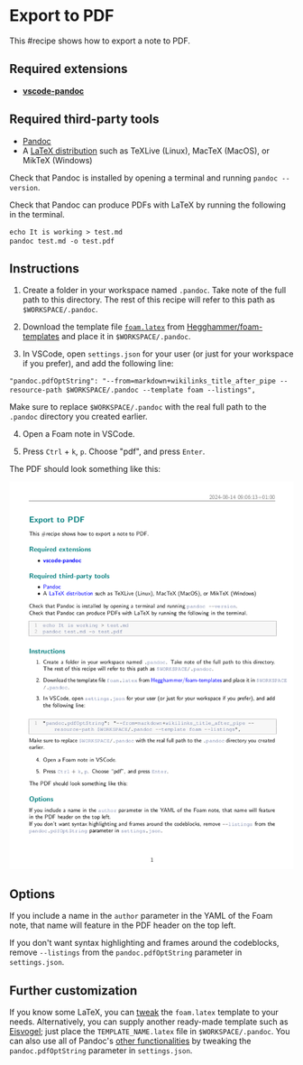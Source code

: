 # Export to PDF

This #recipe shows how to export a note to PDF.

## Required extensions

- **[vscode-pandoc](https://marketplace.visualstudio.com/items?itemName=chrischinchilla.vscode-pandoc)**

## Required third-party tools

- [Pandoc](https://pandoc.org/installing.html)
- A [LaTeX distribution](https://www.latex-project.org/get/) such as TeXLive (Linux), MacTeX (MacOS), or MikTeX (Windows)

Check that Pandoc is installed by opening a terminal and running `pandoc --version`.

Check that Pandoc can produce PDFs with LaTeX by running the following in the terminal.

```
echo It is working > test.md
pandoc test.md -o test.pdf
```

## Instructions

1. Create a folder in your workspace named `.pandoc`. Take note of the full path to this directory. The rest of this recipe will refer to this path as `$WORKSPACE/.pandoc`.

2. Download the template file [`foam.latex`](https://raw.githubusercontent.com/Hegghammer/foam-templates/main/foam.latex) from [Hegghammer/foam-templates](https://github.com/Hegghammer/foam-templates) and place it in `$WORKSPACE/.pandoc`.

3. In VSCode, open `settings.json` for your user (or just for your workspace if you prefer), and add the following line:

```
"pandoc.pdfOptString": "--from=markdown+wikilinks_title_after_pipe --resource-path $WORKSPACE/.pandoc --template foam --listings",
```

Make sure to replace `$WORKSPACE/.pandoc` with the real full path to the `.pandoc` directory you created earlier.

4. Open a Foam note in VSCode.

5. Press `Ctrl` + `k`, `p`. Choose "pdf", and press `Enter`.

The PDF should look something like this:

![Sample PDF output](../../assets/images/pdf_output.png)

## Options

If you include a name in the `author` parameter in the YAML of the Foam note, that name will feature in the PDF header on the top left.

If you don't want syntax highlighting and frames around the codeblocks, remove `--listings` from the `pandoc.pdfOptString` parameter in `settings.json`.

## Further customization

If you know some LaTeX, you can [tweak](https://bookdown.org/yihui/rmarkdown-cookbook/latex-template.html) the `foam.latex` template to your needs. Alternatively, you can supply another ready-made template such as [Eisvogel](https://github.com/Wandmalfarbe/pandoc-latex-template); just place the `TEMPLATE_NAME.latex` file in `$WORKSPACE/.pandoc`. You can also use all of Pandoc's [other functionalities](https://learnbyexample.github.io/customizing-pandoc/) by tweaking the `pandoc.pdfOptString` parameter in `settings.json`.
